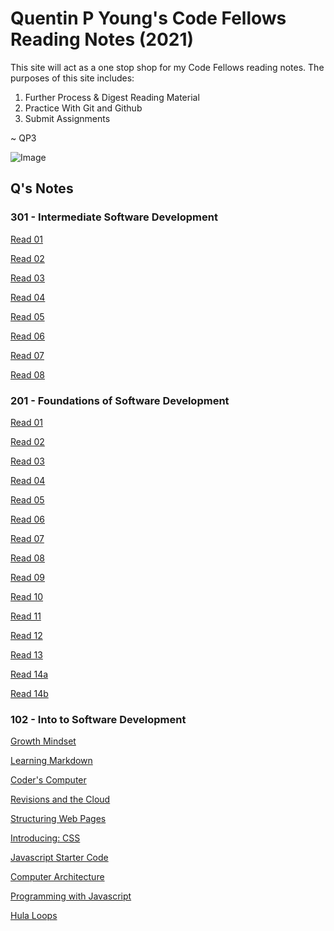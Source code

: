 # Quentin P Young's Code Fellows Reading Notes (2021)


This site will act as a one stop shop for my Code Fellows reading notes.  The purposes of this site includes:

1. Further Process & Digest Reading Material
2. Practice With Git and Github
3. Submit Assignments

~ QP3

![Image](https://images.unsplash.com/photo-1488190211105-8b0e65b80b4e?ixlib=rb-1.2.1&ixid=MXwxMjA3fDB8MHxwaG90by1wYWdlfHx8fGVufDB8fHw%3D&auto=format&fit=crop&w=1350&q=80)

## Q's Notes

### 301 - Intermediate Software Development

[Read 01](./301/01read.md)

[Read 02](./301/02read.md)

[Read 03](./301/03read.md)

[Read 04](./301/04read.md)

[Read 05](./301/05read.md)

[Read 06](./301/06read.md)

[Read 07](./301/07read.md)

[Read 08](./301/08read.md)

### 201 - Foundations of Software Development

[Read 01](./201/class01.md)

[Read 02](./201/class-02.md)

[Read 03](./201/read03.md)

[Read 04](./201/read04.md)

[Read 05](./201/05read.md)

[Read 06](./201/06read.md)

[Read 07](./201/07read.md)

[Read 08](./201/08read.md)

[Read 09](./201/09read.md)

[Read 10](./201/10read.md)

[Read 11](./201/11read.md)

[Read 12](./201/12read.md)

[Read 13](./201/13read.md)

[Read 14a](./201/14aread.md)

[Read 14b](./201/14bread.md)

### 102 - Into to Software Development

[Growth Mindset](./102/growthmindset.md)

[Learning Markdown](./102/learningmarkdown.md)

[Coder's Computer](./102/coderscomputer.md)

[Revisions and the Cloud](./102/revisionsandthecloud.md)

[Structuring Web Pages](./102/structuringwebpages.md)

[Introducing: CSS](./102/introducingcss.md)

[Javascript Starter Code](./102/javascriptstarter.md)

[Computer Architecture](./102/computerarchitecture.md)

[Programming with Javascript](./102/programmingwithjavascript.md)

[Hula Loops](./102/loops.md)
